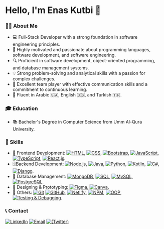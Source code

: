 # Hello, I'm Enas Kutbi 👋
### 👩‍💻 About Me
- 💻 Full-Stack Developer with a strong foundation in software engineering principles.
- 🌟 Highly motivated and passionate about programming languages, software development, and software engineering.
- 🔍 Proficient in software development, object-oriented programming, and database management systems.
- 💡 Strong problem-solving and analytical skills with a passion for complex challenges.
- 🤝 Excellent team player with effective communication skills and a commitment to continuous learning.
- 💬 Fluent in Arabic 🇸🇦, English 🇺🇸, and Turkish 🇹🇷.
### 🎓 Education 
- 📚 Bachelor's Degree in Computer Science from Umm Al-Qura University.
### 🦾 Skills
- 🚀 Frontend Development: [![HTML](https://img.shields.io/badge/-HTML-orange?style=flat&logo=html5&logoColor=white)](), [![CSS](https://img.shields.io/badge/-CSS-blue?style=flat&logo=css3&logoColor=white)](), [![Bootstrap](https://img.shields.io/badge/-Bootstrap-9932CC?style=flat&logo=bootstrap&logoColor=white)](), [![JavaScript](https://img.shields.io/badge/-JavaScript-yellow?style=flat&logo=javascript&logoColor=white)](), [![TypeScript](https://img.shields.io/badge/-TypeScript-blue?style=flat&logo=typescript&logoColor=white)](), [![React.js](https://img.shields.io/badge/-React.js-blue?style=flat&logo=react&logoColor=white)]().
- 🗄️Backend Development: [![Node.js](https://img.shields.io/badge/-Node.js-green?style=flat&logo=node.js&logoColor=white)](), [![Java](https://img.shields.io/badge/-Java-red?style=flat&logo=Java&logoColor=white)](), [![Python](https://img.shields.io/badge/-Python-yellow?style=flat&logo=python&logoColor=white)](), [![Kotlin](https://img.shields.io/badge/-Kotlin-orange?style=flat&logo=kotlin&logoColor=white)](), [![C#](https://img.shields.io/badge/-C%23-purple?style=flat&logo=csharp&logoColor=white)](), [![Django](https://img.shields.io/badge/-Django-006400?style=flat&logo=django&logoColor=white)]().
- 📁 Database Management: [![MongoDB](https://img.shields.io/badge/-MongoDB-006400?style=flat&logo=mongodb&logoColor=white)](), [![SQL](https://img.shields.io/badge/-SQL-blue?style=flat&logo=sql&logoColor=white)](), [![MySQL](https://img.shields.io/badge/-MySQL-blue?style=flat&logo=mysql&logoColor=white)](), [![PostgreSQL](https://img.shields.io/badge/-PostgreSQL-blue?style=flat&logo=postgresql&logoColor=white)]().
- 🎨 Designing & Prototyping: [![Figma](https://img.shields.io/badge/-Figma-purple?style=flat&logo=figma&logoColor=white)](), [![Canva](https://img.shields.io/badge/-Canva-9932CC?style=flat&logo=canva&logoColor=white)]().
- 🔧 Others: [![Git](https://img.shields.io/badge/-Git-red?style=flat&logo=git&logoColor=white)]() [![GitHub](https://img.shields.io/badge/-GitHub-black?style=flat&logo=github&logoColor=white)](), [![Netlify](https://img.shields.io/badge/-Netlify-00FFFF?style=flat&logo=netlify&logoColor=white)](), [![NPM](https://img.shields.io/badge/-NPM-red?style=flat&logo=npm&logoColor=white)](), [![OOP](https://img.shields.io/badge/-OOP-blue?style=flat)](), [![Testing & Debugging](https://img.shields.io/badge/-Testing%20%26%20Debugging-green?style=flat)]().

### 📞 Contact
[![LinkedIn](https://img.shields.io/badge/-LinkedIn-blue?style=flat&logo=linkedin&logoColor=white)](https://www.linkedin.com/in/enas-kutbi)
[![Email](https://img.shields.io/badge/-Email-red?style=flat&logo=gmail&logoColor=white)](mailto:enaskutbi@gmail.com)
[![(Twitter)](https://img.shields.io/badge/-(Twitter)-black?style=flat&logo=X&logoColor=white)](https://x.com/EnasKutbi)

